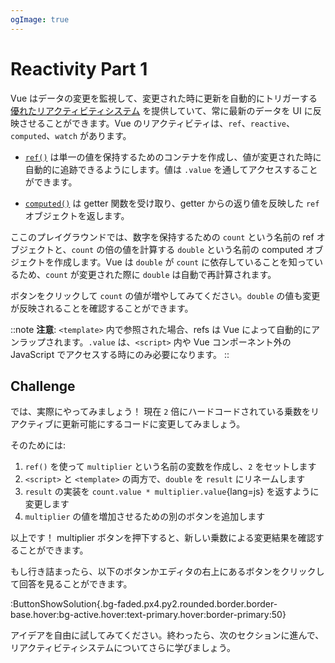 ```yaml
---
ogImage: true
---
```


# Reactivity Part 1

Vue はデータの変更を監視して、変更された時に更新を自動的にトリガーする [優れたリアクティビティシステム](https://ja.vuejs.org/guide/essentials/reactivity-fundamentals) を提供していて、常に最新のデータを UI に反映させることができます。Vue のリアクティビティは、`ref`、`reactive`、`computed`、`watch` があります。

- [`ref()`](https://ja.vuejs.org/api/reactivity-core#ref) は単一の値を保持するためのコンテナを作成し、値が変更された時に自動的に追跡できるようにします。値は `.value` を通してアクセスすることができます。

- [`computed()`](https://ja.vuejs.org/api/reactivity-core#computed) は getter 関数を受け取り、getter からの返り値を反映した `ref` オブジェクトを返します。

ここのプレイグラウンドでは、数字を保持するための `count` という名前の ref オブジェクトと、`count` の倍の値を計算する `double` という名前の computed オブジェクトを作成します。Vue は `double` が `count` に依存していることを知っているため、`count` が変更された際に `double` は自動で再計算されます。

ボタンをクリックして `count` の値が増やしてみてください。`double` の値も変更が反映されることを確認することができます。

::note
**注意**: `<template>` 内で参照された場合、refs は Vue によって自動的にアンラップされます。`.value` は、`<script>` 内や Vue コンポーネント外の JavaScript でアクセスする時にのみ必要になります。
::

## Challenge

では、実際にやってみましょう！
現在 `2` 倍にハードコードされている乗数をリアクティブに更新可能にするコードに変更してみましょう。

そのためには:

1. `ref()` を使って `multiplier` という名前の変数を作成し、`2` をセットします
2. `<script>` と `<template>` の両方で、`double` を `result` にリネームします
3. `result` の実装を `count.value * multiplier.value`{lang=js} を返すように変更します
4. `multiplier` の値を増加させるための別のボタンを追加します

以上です！
multiplier ボタンを押下すると、新しい乗数による変更結果を確認することができます。

もし行き詰まったら、以下のボタンかエディタの右上にあるボタンをクリックして回答を見ることができます。

:ButtonShowSolution{.bg-faded.px4.py2.rounded.border.border-base.hover:bg-active.hover:text-primary.hover:border-primary:50}

アイデアを自由に試してみてください。終わったら、次のセクションに進んで、リアクティビティシステムについてさらに学びましょう。
